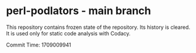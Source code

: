 # perl-podlators - main branch

This repository contains frozen state of the repository.
Its history is cleared. It is used only for static code
analysis with Codacy.

Commit Time: 1709009941
